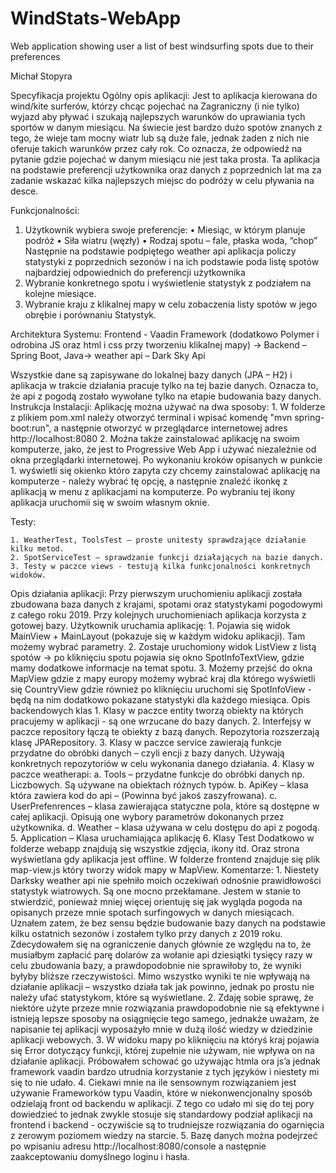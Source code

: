 # WindStats-WebApp
Web application showing user a list of best windsurfing spots due to their preferences


Michał Stopyra

Specyfikacja projektu
Ogólny opis aplikacji:
Jest to aplikacja kierowana do wind/kite surferów, którzy chcąc pojechać na
Zagraniczny (i nie tylko) wyjazd aby pływać i szukają najlepszych warunków do uprawiania tych
sportów w danym miesiącu. Na świecie jest bardzo dużo spotów znanych z tego, że
wieje tam mocny wiatr lub są duże fale, jednak żaden z nich nie oferuje takich
warunków przez cały rok. Co oznacza, że odpowiedź na pytanie gdzie pojechać w
danym miesiącu nie jest taka prosta. Ta aplikacja na podstawie preferencji
użytkownika oraz danych z poprzednich lat ma za zadanie wskazać kilka najlepszych
miejsc do podróży w celu pływania na desce.

Funkcjonalności:
1. Użytkownik wybiera swoje preferencje:
    • Miesiąc, w którym planuje podróż
    • Siła wiatru (węzły)
    •  Rodzaj spotu – fale, płaska woda, “chop”
Następnie na podstawie podpiętego weather api aplikacja policzy statystyki z
poprzednich sezonów i na ich podstawie poda listę spotów najbardziej
odpowiednich do preferencji użytkownika
2. Wybranie konkretnego spotu i wyświetlenie statystyk z podziałem na kolejne
miesiące.
3. Wybranie kraju z klikalnej mapy w celu zobaczenia listy spotów w jego obrębie i porównaniu
Statystyk.

Architektura Systemu:
Frontend - Vaadin Framework (dodatkowo Polymer i odrobina JS oraz html i css przy tworzeniu klikalnej mapy) ->
Backend – Spring Boot, Java-> weather api – Dark Sky Api 



Wszystkie dane są zapisywane do lokalnej bazy danych (JPA – H2) i aplikacja w trakcie działania pracuje tylko na tej bazie danych. Oznacza to, że api z pogodą zostało wywołane tylko na etapie budowania bazy danych.
Instrukcja Instalacji:
Aplikację można używać na dwa sposoby:
    1. W folderze z plikiem pom.xml należy otworzyć terminal i wpisać komendę
"mvn spring-boot:run", a następnie otworzyć w przeglądarce internetowej
adres http://localhost:8080
    2. Można także zainstalować aplikację na swoim komputerze, jako, że jest to Progressive Web App i używać niezależnie od okna przeglądarki internetowej. Po wykonaniu kroków opisanych w punkcie 1. wyświetli się okienko któro zapyta czy chcemy zainstalować aplikację na komputerze - należy wybrać tę opcję, a następnie znaleźć ikonkę z aplikacją w menu z aplikacjami na komputerze. Po wybraniu tej ikony aplikacja uruchomii się w swoim własnym oknie.


Testy:

    1. WeatherTest, ToolsTest – proste unitesty sprawdzające działanie kilku metod.
    2. SpotServiceTest – sprawdzanie funkcji działających na bazie danych.
    3. Testy w paczce views - testują kilka funkcjonalności konkretnych widoków.

Opis działania aplikacji:
Przy pierwszym uruchomieniu aplikacji została zbudowana baza danych z krajami, spotami oraz statystykami pogodowymi z całego roku 2019. Przy kolejnych uruchomieniach aplikacja korzysta z gotowej bazy.
Użytkownik uruchamia aplikację:
    1. Pojawia się widok MainView + MainLayout (pokazuje się w każdym widoku aplikacji). Tam możemy wybrać parametry.
    2. Zostaje uruchomiony widok ListView z listą spotów -> po kliknięciu spotu pojawia się okno SpotInfoTextView, gdzie mamy dodatkowe informacje na temat spotu.
    3. Możemy przejść do okna MapView gdzie z mapy europy możemy wybrać kraj dla którego wyświetli się CountryView gdzie również po kliknięciu uruchomi się SpotInfoView - będą na nim dodatkowo pokazane statystyki dla każdego miesiąca.
Opis backendowych klas
    1. Klasy w paczce entity tworzą obiekty na których pracujemy w aplikacji - są one wrzucane do bazy danych.
    2. Interfejsy w paczce repository łączą te obiekty z bazą danych. Repozytoria rozszerzają klasę JPARepository.
    3. Klasy w paczce service zawierają funkcje przydatne do obróbki danych – czyli encji z bazy danych. Używają konkretnych repozytoriów w celu wykonania danego działania.
    4. Klasy w paczce weatherapi:
        a. Tools – przydatne funkcje do obróbki danych np. Liczbowych. Są używane na obiektach różnych typów.
        b. ApiKey – klasa która zawiera kod do api – (Powinna być jakoś zaszyfrowana).
        c. UserPrefenrences – klasa zawierająca statyczne pola, które są dostępne w całej aplikacji. Opisują one wybory parametrów dokonanych przez użytkownika.
        d. Weather – klasa używana w celu dostępu do api z pogodą.
    5. Application – Klasa uruchamiająca aplikację
    6. Klasy Test
Dodatkowo w folderze webapp znajdują się wszystkie zdjęcia, ikony itd. Oraz strona wyświetlana gdy aplikacja jest offline.
W folderze frontend znajduje się plik map-view.js który tworzy widok mapy w MapView.
Komentarze:
    1. Niestety Darksky weather api nie spełniło moich oczekiwań odnośnie prawidłowości statystyk wiatrowych. Są one mocno przekłamane. Jestem w stanie to stwierdzić, ponieważ mniej więcej orientuję się jak wygląda pogoda na opisanych przeze mnie spotach surfingowych w danych miesiącach. Uznałem zatem, że bez sensu będzie budowanie bazy danych na podstawie kilku ostatnich sezonów i zostałem tylko przy danych z 2019 roku. Zdecydowałem się na ograniczenie danych głównie ze względu na to, że musiałbym zapłacić parę dolarów za wołanie api dziesiątki tysięcy razy w celu zbudowania bazy, a prawdopodobnie nie sprawiłoby to, że wyniki byłyby bliższe rzeczywistości. Mimo wszystko wyniki te nie wpływają na działanie aplikacji – wszystko działa tak jak powinno, jednak po prostu nie należy ufać statystykom, które są wyświetlane.
    2. Zdaję sobie sprawę, że niektóre użyte przeze mnie rozwiązania prawdopodobnie nie są efektywne i istnieją lepsze sposoby na osiągnięcie tego samego, jednakże uważam, że napisanie tej aplikacji wyposażyło mnie w dużą ilość wiedzy w dziedzinie aplikacji webowych.
    3. W widoku mapy po kliknięciu na któryś kraj pojawia się Error dotyczący funkcji, której zupełnie nie używam, nie wpływa on na działanie aplikacji. Próbowałem schować go używając htmla ora js’a jednak framework vaadin bardzo utrudnia korzystanie z tych języków i niestety mi się to nie udało. 
    4. Ciekawi mnie na ile sensownym rozwiązaniem jest używanie Frameworków typu Vaadin, które w niekonwencjonalny sposób odzielają front od backendu w aplikacji. Z tego co udało mi się do tej pory dowiedzieć to jednak zwykle stosuje się standardowy podział aplikacji na frontend i backend - oczywiście są to trudniejsze rozwiązania  do ogarnięcia z zerowym poziomem wiedzy na starcie.
    5. Bazę danych można podejrzeć po wpisaniu adresu http://localhost:8080/console a następnie zaakceptowaniu domyślnego loginu i hasła.
